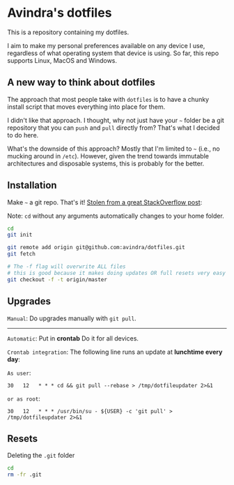 # Avindra's dotfiles

This is a repository containing my dotfiles.

I aim to make my personal preferences available on any device I use, regardless of what operating system that device is using. So far, this repo supports Linux, MacOS and Windows.

## A new way to think about dotfiles

The approach that most people take with `dotfiles` is to have a chunky install script that moves everything into place for them.

I didn't like that approach. I thought, why not just have your `~` folder be a git repository that you can `push` and `pull` directly from? That's what I decided to do here.

What's the downside of this approach? Mostly that I'm limited to `~` (i.e., no mucking around in `/etc`). However, given the trend towards immutable architectures and disposable systems, this is probably for the better.

## Installation

Make `~` a git repo. That's it! [Stolen from a great StackOverflow post](http://stackoverflow.com/a/18999726/270302):

Note: `cd` without any arguments automatically changes to your home folder.

```bash
cd
git init

git remote add origin git@github.com:avindra/dotfiles.git
git fetch

# The -f flag will overwrite ALL files
# this is good because it makes doing updates OR full resets very easy
git checkout -f -t origin/master
```


## Upgrades

`Manual`: Do upgrades manually with `git pull`.

---

`Automatic`: Put in __crontab__ Do it for all devices.

`Crontab integration`: The following line runs an update at **lunchtime every day**:

`As user`:
```cron
30   12   * * * cd && git pull --rebase > /tmp/dotfileupdater 2>&1
```

`or as root`:

```cron
30   12   * * * /usr/bin/su - ${USER} -c 'git pull' > /tmp/dotfileupdater 2>&1
```


## Resets

Deleting the `.git` folder 

```bash
cd
rm -fr .git
```
